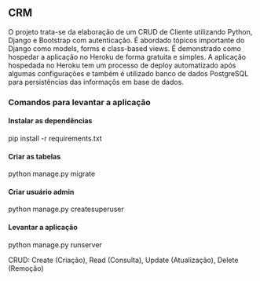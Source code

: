 ## CRM

O projeto trata-se da elaboração de um CRUD de Cliente utilizando Python, Django e Bootstrap com autenticação. É abordado tópicos importante do Django como models, forms e class-based views. É demonstrado como hospedar a aplicação no Heroku de forma gratuita e simples. A aplicação hospedada no Heroku tem um processo de deploy automatizado após algumas configurações e também é utilizado banco de dados PostgreSQL para persistências das informaçõs em base de dados.

### Comandos para levantar a aplicação

#### Instalar as dependências
pip install -r requirements.txt

#### Criar as tabelas
python manage.py migrate

#### Criar usuário admin
python manage.py createsuperuser

#### Levantar a aplicação
python manage.py runserver

CRUD: Create (Criação), Read (Consulta), Update (Atualização), Delete (Remoção)
